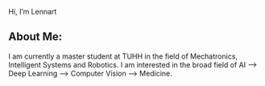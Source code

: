 Hi, I’m Lennart


## About Me:

I am currently a master student at TUHH in the field of Mechatronics, Intelligent Systems and Robotics. I am interested in the broad field of AI --> Deep Learning --> Computer Vision --> Medicine.

<!---
Lennart-Ma/Lennart-Ma is a ✨ special ✨ repository because its `README.md` (this file) appears on your GitHub profile.
You can click the Preview link to take a look at your changes.
--->
